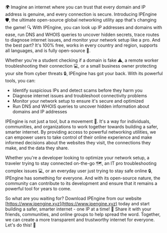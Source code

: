 🌍 Imagine an internet where you can trust that every domain and IP address is genuine, and every connection is secure. Introducing IPEngine 🛡️, the ultimate open-source global networking utility app that's changing the game! 🔍 With IPEngine, you can look up IP addresses and domains with ease, run DNS and WHOIS queries to uncover hidden secrets, trace routes to diagnose internet issues, and monitor your network setup like a pro. And the best part? It's 100% free, works in every country and region, supports all languages, and is fully open-source 📡.

Whether you're a student checking if a domain is fake ⚠️, a remote worker troubleshooting their connection 💻, or a small business owner protecting your site from cyber threats 🔒, IPEngine has got your back. With its powerful tools, you can:

* Identify suspicious IPs and detect scams before they harm you
* Diagnose internet issues and troubleshoot connectivity problems
* Monitor your network setup to ensure it's secure and optimized
* Run DNS and WHOIS queries to uncover hidden information about domains and IP addresses

IPEngine is not just a tool, but a movement 🚀. It's a way for individuals, communities, and organizations to work together towards building a safer, smarter internet. By providing access to powerful networking utilities, we can empower users to take control of their online experience and make informed decisions about the websites they visit, the connections they make, and the data they share.

Whether you're a developer looking to optimize your network setup, a traveler trying to stay connected on-the-go 🗺️, an IT pro troubleshooting complex issues 💻, or an everyday user just trying to stay safe online 🔒, IPEngine has something for everyone. And with its open-source nature, the community can contribute to its development and ensure that it remains a powerful tool for years to come.

So what are you waiting for? Download IPEngine from our website [https://www.ipengine.xyz](https://www.ipengine.xyz) today and start building a safer, smarter internet - one IP at a time! 🚀 Share it with your friends, communities, and online groups to help spread the word. Together, we can create a more transparent and trustworthy internet for everyone. Let's do this! 💪